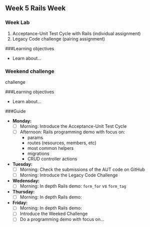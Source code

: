 ## Week 5 Rails Week
### Week Lab
1. Acceptance-Unit Test Cycle with Rails (individual assignment)
2. Legacy Code challenge (pairing assignment)


###Learning objectives
* Learn about...

### Weekend challenge
challenge

###Learning objectives
* Learn about...

###Guide
- **Monday:**
  - [ ] Morning: Introduce the Acceptance-Unit Test Cycle
  - [ ] Afternoon: Rails programming demo with focus on:
    - params
    - routes (resources, members, etc)
    - most common helpers
    - migrations
    - CRUD controller actions
- **Tuesday:**
  - [ ] Morning: Check the submissions of the AUT code on GitHub
  - [ ] Morning: Introduce the Legacy Code Challenge
- **Wedensday:**
  - [ ] Morning: In depth Rails demo: `form_for` vs `form_tag`
- **Thursday:**
  - [ ] Morning: In depth Rails demo:
- **Friday:**
  - [ ] Morning: In depth Rails demo:
  - [ ] Introduce the Weeked Challenge
  - [ ] Do a programming demo with focus on...
